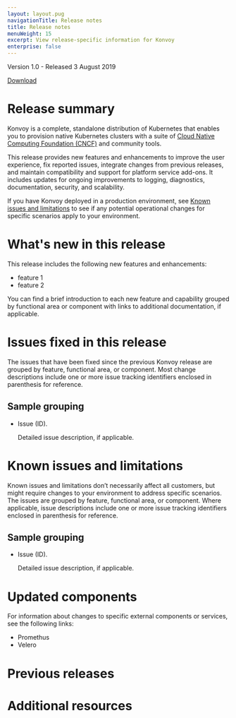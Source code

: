 ```yaml
---
layout: layout.pug
navigationTitle: Release notes
title: Release notes
menuWeight: 15
excerpt: View release-specific information for Konvoy
enterprise: false
---
```

Version 1.0 - Released 3 August 2019

[Download](https://support.mesosphere.com/s/downloads/konvoy/1.0)

# Release summary
Konvoy is a complete, standalone distribution of Kubernetes that enables you to provision native Kubernetes clusters with a suite of [Cloud Native Computing Foundation (CNCF)](https://www.cncf.io) and community tools.

This release provides new features and enhancements to improve the user experience, fix reported issues, integrate changes from previous releases, and maintain compatibility and support for platform service add-ons. It includes updates for ongoing improvements to logging, diagnostics, documentation, security, and scalability.

If you have Konvoy deployed in a production environment, see [Known issues and limitations](#known-issues) to see if any potential operational changes for specific scenarios apply to your environment.

# What's new in this release
This release includes the following new features and enhancements:
- feature 1
- feature 2

You can find a brief introduction to each new feature and capability grouped by functional area or component with links to additional documentation, if applicable.

# Issues fixed in this release
The issues that have been fixed since the previous Konvoy release are grouped by feature, functional area, or component. Most change descriptions include one or more issue tracking identifiers enclosed in parenthesis for reference.

## Sample grouping
- Issue (ID).

    Detailed issue description, if applicable.

# Known issues and limitations
Known issues and limitations don’t necessarily affect all customers, but might require changes to your environment to address specific scenarios. The issues are grouped by feature, functional area, or component. Where applicable, issue descriptions include one or more issue tracking identifiers enclosed in parenthesis for reference.

## Sample grouping
- Issue (ID).

    Detailed issue description, if applicable.

# Updated components
For information about changes to specific external components or services, see the following links:

- Promethus
- Velero

# Previous releases
<!-- Add links to previous release notes -->

# Additional resources
<!-- Add links to external documentation as needed -->